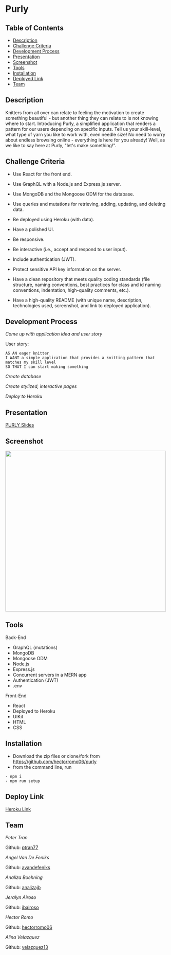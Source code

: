 # Purly

## Table of Contents

- [Description](#description)
- [Challenge Criteria](#challenge-criteria)
- [Development Process](#development-process)
- [Presentation](#presentation)
- [Screenshot](#screenshot)
- [Tools](#tools)
- [Installation](#installation)
- [Deployed Link](#deploy-link)
- [Team](#team)

## Description

Knitters from all over can relate to feeling the motivation to create something beautiful - but another thing they can relate to is not knowing where to start. Introducing Purly, a simplified application that renders a pattern for our users depending on specific inputs. Tell us your skill-level, what type of yarn you like to work with, even needle size! No need to worry about endless browsing online - everything is here for you already! Well, as we like to say here at Purly, "let's make something!".

## Challenge Criteria

- Use React for the front end.

- Use GraphQL with a Node.js and Express.js server.

- Use MongoDB and the Mongoose ODM for the database.

- Use queries and mutations for retrieving, adding, updating, and deleting data.

- Be deployed using Heroku (with data).

- Have a polished UI.

- Be responsive.

- Be interactive (i.e., accept and respond to user input).

- Include authentication (JWT).

- Protect sensitive API key information on the server.

- Have a clean repository that meets quality coding standards (file structure, naming conventions, best practices for class and id naming conventions, indentation, high-quality comments, etc.).

- Have a high-quality README (with unique name, description, technologies used, screenshot, and link to deployed application).

## Development Process

_Come up with application idea and user story_

User story:

```
AS AN eager knitter
I WANT a simple application that provides a knitting pattern that matches my skill level
SO THAT I can start making something
```

_Create database_

_Create stylized, interactive pages_

_Deploy to Heroku_

## Presentation

[PURLY Slides](https://docs.google.com/presentation/d/15HsNCn22vRGXKbEEwZ-mg9926_xi7uwr/edit?usp=sharing&ouid=114120646631802234048&rtpof=true&sd=true)

## Screenshot

<img src='./purly-screenshot.gif' width=500 />

## Tools

Back-End

- GraphQL (mutations)
- MongoDB
- Mongoose ODM
- Node.js
- Express.js
- Concurrent servers in a MERN app
- Authentication (JWT)
- .env

Front-End

- React
- Deployed to Heroku
- UIKit
- HTML
- CSS

## Installation

- Download the zip files or clone/fork from https://github.com/hectorromo06/purly
- from the command line, run

```
- npm i
- npm run setup
```

## Deploy Link

[Heroku Link](https://purly.herokuapp.com/)

## Team

_Peter Tran_

Github: [ptran77](https://github.com/ptran77)

_Angel Van De Feniks_

Github: [avandefeniks](https://github.com/avandefeniks)

_Analiza Boehning_

Github: [analizajb](https://github.com/analizajb)

_Jeralyn Airoso_

Github: [jbairoso](https://github.com/jbairoso)

_Hector Romo_

Github: [hectorromo06](https://github.com/hectorromo06)

_Alina Velazquez_

Github: [velazquez13](https://github.com/velazquez13)
